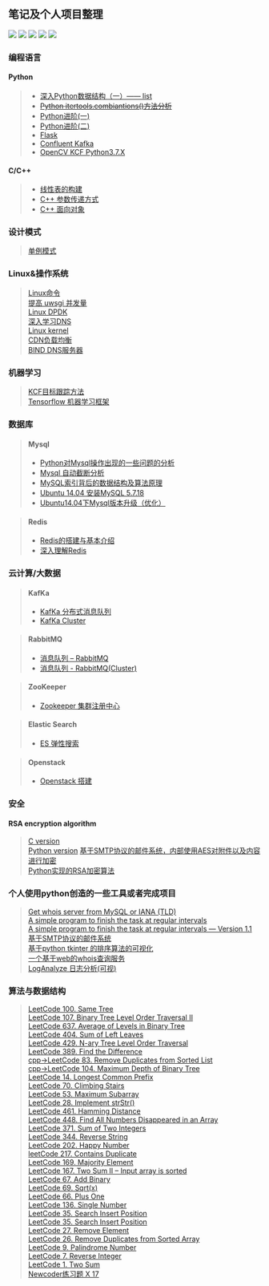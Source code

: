 
## 笔记及个人项目整理
![](https://img.shields.io/badge/license-WTFPL-blue.svg) ![](https://img.shields.io/github/repo-size/JX-Wang/MyNote.svg) ![](https://img.shields.io/bitbucket/issues-raw/JX-Wang/MyNote.svg) ![](https://img.shields.io/github/forks/JX-Wang/MyNote.svg?label=Fork) ![](https://img.shields.io/github/stars/JX-Wang/MyNote.svg?style=social)  

### 编程语言
#### Python
> * [深入Python数据结构（一）—— list](http://wudly.cn/?p=299)  
> * ~~[Python itertools.combiantions()方法分析](http://wudly.cn/?p=226)~~    
> * [Python进阶(一)](http://wudly.cn/?p=319)  
> * [Python进阶(二)](http://wudly.cn/?p=351)  
> * [Flask](http://wudly.cn/?p=428)  
> * [Confluent Kafka](https://github.com/JX-Wang/kafka_learning)  
> * [OpenCV KCF Python3.7.X](https://github.com/JX-Wang/VideoTracking)

#### C/C++
> * [线性表的构建](http://wudly.cn/?p=357)  
> * [C++ 参数传递方式](https://github.com/JX-Wang/MyNote/tree/master/cpp/Reference)  
> * [C++ 面向对象](https://github.com/JX-Wang/MyNote/tree/master/cpp/Oop)

### 设计模式
> [单例模式](http://wudly.cn/?p=622)

### Linux&操作系统
> [Linux命令](http://wudly.cn/?p=365)  
> [提高 uwsgi 并发量](http://wudly.cn/?p=451)  
> [Linux DPDK](http://)  
> [深入学习DNS](http://)  
> [Linux kernel](http://)  
> [CDN负载均衡](http://)  
> [BIND DNS服务器](http://)  


### 机器学习
> [KCF目标跟踪方法](http://wudly.cn/?p=458)  
> [Tensorflow 机器学习框架](https://github.com/JX-Wang/MyNote/tree/master/Machine_Learning/Tenserflow)  


### 数据库
> #### Mysql
> * [Python对Mysql操作出现的一些问题的分析](http://wudly.cn/?p=156)
> * [Mysql 自动截断分析](http://wudly.cn/?p=587)
> * [MySQL索引背后的数据结构及算法原理](http://wudly.cn/?p=388)
> * [Ubuntu 14.04 安装MySQL 5.7.18](http://wudly.cn/?p=426)
> * [Ubuntu14.04下Mysql版本升级（优化）](http://wudly.cn/?p=210)  


> #### Redis
> * [Redis的搭建与基本介绍](http://wudly.cn/?cat=15)  
> * [深入理解Redis](http://wudly.cn/?p=580)  

### 云计算/大数据
> #### KafKa
> * [KafKa 分布式消息队列](https://github.com/JX-Wang/MyNote/tree/master/Big_Data/Kafka)  
> * [KafKa Cluster](http://wudly.cn/?p=708)  

> #### RabbitMQ
> * [消息队列 – RabbitMQ](http://wudly.cn/?p=634)
> * [消息队列 - RabbitMQ(Cluster)](http://wudly.cn/?p=647)  

> #### ZooKeeper
> * [Zookeeper 集群注册中心](https://github.com/JX-Wang/MyNote/tree/master/Big_Data/Zookeeper)  

> #### Elastic Search
> * [ES 弹性搜索](https://github.com/JX-Wang/MyNote/tree/master/Big_Data/ElasticSearch)

> #### Openstack
> * [Openstack 搭建](https://github.com/JX-Wang/MyNote/tree/master/Cloud_Computing/OpenStack)  


### 安全
#### RSA encryption algorithm
> [C version](https://github.com/JX-Wang/AES)  
> [Python version](https://github.com/JX-Wang/RSA_encryption_algorithm)
> [基于SMTP协议的邮件系统，内部使用AES对附件以及内容进行加密](http://wudly.cn/?p=262)  
> [Python实现的RSA加密算法](https://github.com/JX-Wang/RSA_encryption_algorithm)  

### 个人使用python创造的一些工具或者完成项目
> [Get whois server from MySQL or IANA (TLD)](http://wudly.cn/?p=1)  
> [A simple program to finish the task at regular intervals](http://wudly.cn/?p=108)  
> [A simple program to finish the task at regular intervals — Version 1.1](http://wudly.cn/?p=133)  
> [基于SMTP协议的邮件系统](http://wudly.cn/?p=262)  
> [基于python tkinter 的排序算法的可视化](https://github.com/JX-Wang/Dynamic-Sorting)  
> [一个基于web的whois查询服务](https://github.com/JX-Wang/Whois_Service)  
> [LogAnalyze 日志分析(可视)](https://github.com/JX-Wang/LogAnalyze)

### 算法与数据结构
> [LeetCode 100. Same Tree](http://wudly.cn/?p=561)  
> [LeetCode 107. Binary Tree Level Order Traversal II](http://wudly.cn/?p=559)  
> [LeetCode 637. Average of Levels in Binary Tree](http://wudly.cn/?p=557)  
> [LeetCode 404. Sum of Left Leaves](http://wudly.cn/?p=555)  
> [LeetCode 429. N-ary Tree Level Order Traversal](http://wudly.cn/?p=553)  
> [LeetCode 389. Find the Difference](http://wudly.cn/?p=549)  
> [cpp->LeetCode 83. Remove Duplicates from Sorted List](http://wudly.cn/?p=544)  
> [cpp->LeetCode 104. Maximum Depth of Binary Tree](http://wudly.cn/?p=542)  
> [LeetCode 14. Longest Common Prefix](http://wudly.cn/?p=539)  
> [LeetCode 70. Climbing Stairs](http://wudly.cn/?p=537)  
> [LeetCode 53. Maximum Subarray](http://wudly.cn/?p=533)  
> [LeetCode 28. Implement strStr()](http://wudly.cn/?p=531)  
> [LeetCode 461. Hamming Distance](http://wudly.cn/?p=529)  
> [LeetCode 448. Find All Numbers Disappeared in an Array](http://wudly.cn/?p=527)  
> [LeetCode 371. Sum of Two Integers](http://wudly.cn/?p=525)  
> [LeetCode 344. Reverse String](http://wudly.cn/?p=523)  
> [LeetCode 202. Happy Number](http://wudly.cn/?p=521)  
> [leetCode 217. Contains Duplicate](http://wudly.cn/?p=518)  
> [LeetCode 169. Majority Element](http://wudly.cn/?p=516)  
> [LeetCode 167. Two Sum II – Input array is sorted](http://wudly.cn/?p=514)  
> [LeetCode 67. Add Binary](http://wudly.cn/?p=511)  
> [LeetCode 69. Sqrt(x)](http://wudly.cn/?p=509)  
> [LeetCode 66. Plus One](http://wudly.cn/?p=506)  
> [LeetCode 136. Single Number](http://wudly.cn/?p=501)  
> [LeetCode 35. Search Insert Position](http://wudly.cn/?p=499)  
> [LeetCode 35. Search Insert Position](http://wudly.cn/?p=499)  
> [LeetCode 27. Remove Element](http://wudly.cn/?p=497)  
> [LeetCode 26. Remove Duplicates from Sorted Array](http://wudly.cn/?p=495)  
> [LeetCode 9. Palindrome Number](http://wudly.cn/?p=493)  
> [LeetCode 7. Reverse Integer](http://wudly.cn/?p=490)  
> [LeetCode 1. Two Sum](http://wudly.cn/?p=486)  
> [Newcoder练习题 X 17](http://wudly.cn/?p=292)  

